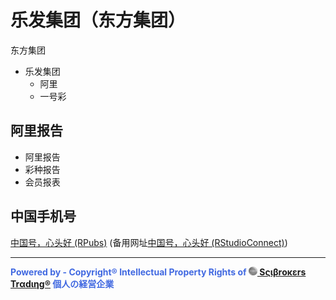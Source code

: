 # 乐发集团（东方集团）

东方集团

  - 乐发集团
    - 阿里
    - 一号彩
    
## 阿里报告

- 阿里报告
- 彩种报告
- 会员报表

## 中国手机号

[中国号，心头好 (RPubs)](https://rpubs.com/englianhu/845478) (备用网址[中国号，心头好 (RStudioConnect)](https://beta.rstudioconnect.com/connect/#/apps/7dd0a6c7-defc-4c82-9c99-8788bb95d7b0/access))

---

<span style='color:RoyalBlue'>**Powered by - Copyright® Intellectual Property Rights of [<img src="figure/Scibrokes.png" width="14"/> Sςιβrοκεrs Trαdιηg®](http://www.scibrokes.com) 個人の経営企業**</span>
